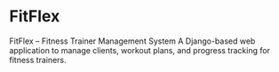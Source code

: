 # FitFlex
FitFlex – Fitness Trainer Management System A Django-based web application to manage clients, workout plans, and progress tracking for fitness trainers.
